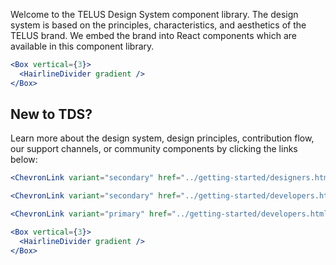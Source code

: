 Welcome to the TELUS Design System component library. The design system is based on the principles, characteristics, and
aesthetics of the TELUS brand. We embed the brand into React components which are available in this component library.

```jsx noeditor
<Box vertical={3}>
  <HairlineDivider gradient />
</Box>
```

## New to TDS?

Learn more about the design system, design principles, contribution flow, our support channels, or community components by clicking the links below:

```jsx noeditor
<ChevronLink variant="secondary" href="../getting-started/designers.html">Getting Started For designers</ChevronLink>
```

```jsx noeditor
<ChevronLink variant="secondary" href="../getting-started/developers.html">Getting Started For developers</ChevronLink>
```

```jsx noeditor
<ChevronLink variant="primary" href="../getting-started/developers.html">Community Components</ChevronLink>
```

```jsx noeditor
<Box vertical={3}>
  <HairlineDivider gradient />
</Box>
```
